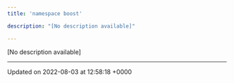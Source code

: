 ```yaml
---
title: 'namespace boost'

description: "[No description available]"

---
```







[No description available]






-------------------------------

Updated on 2022-08-03 at 12:58:18 +0000